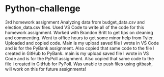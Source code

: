 # Python-challenge
3rd homework assignment
Analyzing data from budget_data.csv and election_data.csv files. Used VS Code to write all of the code for this homework assignment.
Worked with Brandon Britt to get tips on cleaning and commenting. Went to office hours to get some minor help from Tyler.
Uploaded and copied code. 
Main is my upload saved file I wrote in VS Code and is for the PyBank assignment. Also copied that same code to the file I created in GitHub to PyBank.
main is my upload saved file I wrote in VS Code and is for the PyPoll assignment. Also copied that same code to the file I created in GitHub for PyPoll.
Was unable to push files using gitbash, will work on this for future assignments!
